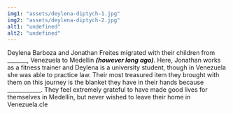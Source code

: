 ```yaml
---
img1: "assets/deylena-diptych-1.jpg"
img2: "assets/deylena-diptych-2.jpg"
alt1: "undefined"
alt2: "undefined" 
---
```


Deylena Barboza and Jonathan Freites migrated with their children from _______, Venezuela to Medellín ___(however long ago)___. Here, Jonathan works as a fitness trainer and Deylena is a university student, though in Venezuela she was able to practice law. Their most treasured item they brought with them on this journey is the blanket they have in their hands because ____________. They feel extremely grateful to have made good lives for themselves in Medellín, but never wished to leave their home in Venezuela.cle 
